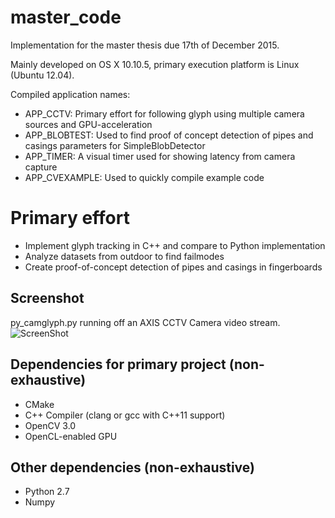 master_code
===========

Implementation for the master thesis due 17th of December 2015.

Mainly developed on OS X 10.10.5, primary execution platform is Linux (Ubuntu 12.04).

Compiled application names:
- APP_CCTV: Primary effort for following glyph using multiple camera sources and GPU-acceleration 
- APP_BLOBTEST: Used to find proof of concept detection of pipes and casings parameters for SimpleBlobDetector
- APP_TIMER: A visual timer used for showing latency from camera capture
- APP_CVEXAMPLE: Used to quickly compile example code

# Primary effort
- Implement glyph tracking in C++ and compare to Python implementation
- Analyze datasets from outdoor to find failmodes
- Create proof-of-concept detection of pipes and casings in fingerboards

Screenshot
------------
py_camglyph.py running off an AXIS CCTV Camera video stream.
![ScreenShot](screenshot.jpg)

Dependencies for primary project (non-exhaustive)
------------
- CMake
- C++ Compiler (clang or gcc with C++11 support)
- OpenCV 3.0
- OpenCL-enabled GPU

Other dependencies (non-exhaustive)
------------
- Python 2.7
- Numpy